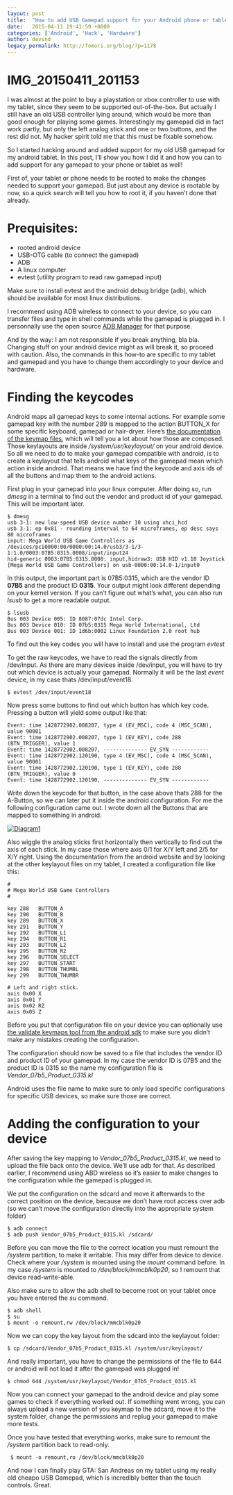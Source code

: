 ```yaml
---
layout: post
title:  "How to add USB Gamepad support for your Android phone or tablet"
date:   2015-04-11 19:41:59 +0000
categories: ['Android', 'Hack', 'Hardware']
author: devsnd
legacy_permalink: http://fomori.org/blog/?p=1178
---
```



IMG_20150411_201153
===================

I was almost at the point to buy a playstation or xbox controller to use with my tablet, since they seem to be supported out-of-the-box. But actually I still have an old USB controller lying around, which would be more than good enough for playing some games. Interestingly my gamepad did in fact work partly, but only the left analog stick and one or two buttons, and the rest did not. My hacker spirit told me that this must be fixable somehow.

So I started hacking around and added support for my old USB gamepad for my android tablet. In this post, I’ll show you how I did it and how you can to add support for any gamepad to your phone or tablet as well!

First of, your tablet or phone needs to be rooted to make the changes needed to support your gamepad. But just about any device is rootable by now, so a quick search will tell you how to root it, if you haven’t done that already.

Prequisites:
============

* rooted android device
* USB-OTG cable (to connect the gamepad)
* ADB
* A linux computer
* evtest (utility program to read raw gamepad input)

Make sure to install evtest and the android debug bridge (adb), which should be available for most linux distributions.

I recommend using ADB wireless to connect to your device, so you can transfer files and type in shell commands while the gamepad is plugged in. I personnally use the open source [ADB Manager](https://play.google.com/store/apps/details?id=com.matoski.adbm&hl=en) for that purpose.

And by the way: I am not responsible if you break anything, bla bla. Changing stuff on your android device might as will break it, so proceed with caution. Also, the commands in this how-to are specific to my tablet and gamepad and you have to change them accordingly to your device and hardware.

Finding the keycodes
====================

Android maps all gamepad keys to some internal actions. For example some gamepad key with the number 289 is mapped to the action BUTTON\_X for some specific keyboard, gamepad or hair-dryer. Here’s [the documentation of the keymap files](https://source.android.com/devices/input/key-layout-files.html), which will tell you a lot about how those are composed. Those keylayouts are inside */system/usr/keylayout/* on your android device. So all we need to do to make your gamepad compatible with android, is to create a keylayout that tells android what keys of the gamepad mean which action inside android. That means we have find the keycode and axis ids of all the buttons and map them to the android actions.

First plug in your gamepad into your linux computer. After doing so, run *dmesg* in a terminal to find out the vendor and product id of your gamepad. This will be important later.

```
$ dmesg
usb 3-1: new low-speed USB device number 10 using xhci_hcd
usb 3-1: ep 0x81 - rounding interval to 64 microframes, ep desc says 80 microframes
input: Mega World USB Game Controllers as /devices/pci0000:00/0000:00:14.0/usb3/3-1/3-1:1.0/0003:07B5:0315.0008/input/input24
hid-generic 0003:07B5:0315.0008: input,hidraw3: USB HID v1.10 Joystick [Mega World USB Game Controllers] on usb-0000:00:14.0-1/input0
```

In this output, the important part is 07B5:0315, which are the vendor ID **07B5** and the product ID **0315**. Your output might look different depending on your kernel version. If you can’t figure out what’s what, you can also run *lsusb* to get a more readable output.

```
$ lsusb
Bus 003 Device 005: ID 8087:07dc Intel Corp.
Bus 003 Device 010: ID 07b5:0315 Mega World International, Ltd
Bus 003 Device 001: ID 1d6b:0002 Linux Foundation 2.0 root hub
```

To find out the key codes you will have to install and use the program *evtest*

To get the raw keycodes, we have to read the signals directly from /dev/input. As there are many devices inside /dev/input, you will have to try out which device is actually your gamepad. Normally it will be the last *event* device, in my case thats /dev/input/event18.

```
$ evtest /dev/input/event18
```

Now press some buttons to find out which button has which key code. Pressing a button will yield some output like that:

```
Event: time 1428772902.008207, type 4 (EV_MSC), code 4 (MSC_SCAN), value 90001
Event: time 1428772902.008207, type 1 (EV_KEY), code 288 (BTN_TRIGGER), value 1
Event: time 1428772902.008207, -------------- EV_SYN ------------
Event: time 1428772902.120190, type 4 (EV_MSC), code 4 (MSC_SCAN), value 90001
Event: time 1428772902.120190, type 1 (EV_KEY), code 288 (BTN_TRIGGER), value 0
Event: time 1428772902.120190, -------------- EV_SYN ------------
```

Write down the keycode for that button, in the case above thats 288 for the A-Button, so we can later put it inside the android configuration. For me the following configuration came out. I wrote down all the Buttons that are mapped to something in android.

[![Diagram1](/assets/images/Diagram1.png)](/assets/images/Diagram1.png)

Also wiggle the analog sticks first horizontally then vertically to find out the axis of each stick. In my case those where axis 0/1 for X/Y left and 2/5 for X/Y right. Using the documentation from the android website and by looking at the other keylayout files on my tablet, I created a configuration file like this:

```
#
# Mega World USB Game Controllers
#
 
key 288   BUTTON_A
key 290   BUTTON_B
key 289   BUTTON_X
key 291   BUTTON_Y
key 292   BUTTON_L1
key 294   BUTTON_R1
key 293   BUTTON_L2
key 295   BUTTON_R2
key 296   BUTTON_SELECT
key 297   BUTTON_START
key 298   BUTTON_THUMBL
key 299   BUTTON_THUMBR
 
# Left and right stick.
axis 0x00 X
axis 0x01 Y
axis 0x02 RZ
axis 0x05 Z
```

Before you put that configuration file on your device you can optionally use [the validate keymaps tool from the android sdk](https://source.android.com/devices/input/validate-keymaps.html) to make sure you didn’t make any mistakes creating the configuration.

The configuration should now be saved to a file that includes the vendor ID and product ID of your gamepad. In my case the vendor ID is 07B5 and the product ID is 0315 so the name my configuration file is *Vendor\_07b5\_Product\_0315.kl*

Android uses the file name to make sure to only load specific configurations for specific USB devices, so make sure those are correct.

Adding the configuration to your device
=======================================

After saving the key mapping to *Vendor\_07b5\_Product\_0315.kl*, we need to upload the file back onto the device. We’ll use adb for that. As described earlier, I recommend using ABD wireless so it’s easier to make changes to the configuration while the gamepad is plugged in.

We put the configuration on the sdcard and move it afterwards to the correct position on the device, because we don’t have root access over adb (so we can’t move the configuration directly into the appropriate system folder)

```
$ adb connect
$ adb push Vendor_07b5_Product_0315.kl /sdcard/
```

Before you can move the file to the correct location you must remount the */system* partition, to make it writable. This may differ from device to device. Check where your */system* is mounted using the *mount* command before. In my case */system* is mounted to */dev/block/mmcblk0p20*, so I remount that device read-write-able.

Also make sure to allow the adb shell to become root on your tablet once you have entered the *su* command.

```
$ adb shell
$ su
$ mount -o remount,rw /dev/block/mmcblk0p20
```

Now we can copy the key layout from the sdcard into the keylayout folder:

```
$ cp /sdcard/Vendor_07b5_Product_0315.kl /system/usr/keylayout/
```

And really important, you have to change the permissions of the file to 644 or android will not load it after the gamepad was plugged in!

```
$ chmod 644 /system/usr/keylayout/Vendor_07b5_Product_0315.kl
```

Now you can connect your gamepad to the android device and play some games to check if everything worked out. If something went wrong, you can always upload a new version of you keymap to the sdcard, move it to the system folder, change the permissions and replug your gamepad to make more tests.

Once you have tested that everything works, make sure to remount the */system* partition back to read-only.

```
 $ mount -o remount,ro /dev/block/mmcblk0p20
```

And now I can finally play GTA: San Andreas on my tablet using my really old cheapo USB Gamepad, which is incredibly better than the touch controls. Great.

 

 

  

	